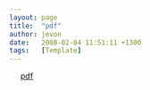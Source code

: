 ```yaml
---
layout: page
title:  "pdf"
author: jevon
date:   2008-02-04 11:51:11 +1300
tags:   [Template]
---
```


<a href="{url}" target="_blank" style="background: url('/img/icons/pdficon.png') top left no-repeat; padding-left: 20px;">pdf</a>
